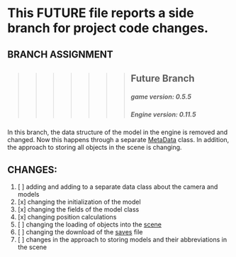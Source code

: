 # This FUTURE file reports a side branch for project code changes.

## BRANCH ASSIGNMENT
>>>>>>>  ## Future Branch
>>>>>>>  ##### game version: 0.5.5
>>>>>>>  ##### Engine version: 0.11.5

In this branch, the data structure of the model in the engine is removed and changed. Now this happens through a separate [MetaData](QuantumCore/model.py) class. In addition, the approach to storing all objects in the scene is changing.

## CHANGES:
1. [ ] adding and adding to a separate data class about the camera and models
2. [x] changing the initialization of the model
3. [x] changing the fields of the model class
4. [x] changing position calculations
5. [ ] changing the loading of objects into the [scene](QuantumCore/scene.py)
6. [ ] changing the download of the [saves](GameData/saves) file
7. [ ] changes in the approach to storing models and their abbreviations in the scene
